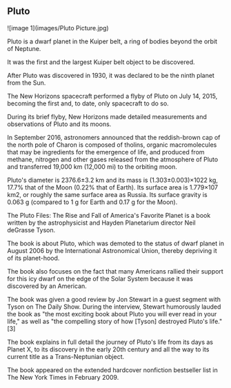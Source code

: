 ## Pluto

![image 1](images/Pluto Picture.jpg)

Pluto is a dwarf planet in the Kuiper belt, a ring of bodies beyond the orbit of Neptune. 

It was the first and the largest Kuiper belt object to be discovered. 

After Pluto was discovered in 1930, it was declared to be the ninth planet from the Sun.

The New Horizons spacecraft performed a flyby of Pluto on July 14, 2015, becoming the first and, to date, only spacecraft to do so.

During its brief flyby, New Horizons made detailed measurements and observations of Pluto and its moons. 

In September 2016, astronomers announced that the reddish-brown cap of the north pole of Charon is composed of tholins, 
organic macromolecules that may be ingredients for the emergence of life, and produced from methane, 
nitrogen and other gases released from the atmosphere of Pluto and transferred 19,000 km (12,000 mi) to the orbiting moon.

Pluto's diameter is 2376.6±3.2 km and its mass is (1.303±0.003)×1022 kg, 17.7% that of the Moon (0.22% that of Earth).
Its surface area is 1.779×107 km2, or roughly the same surface area as Russia. 
Its surface gravity is 0.063 g (compared to 1 g for Earth and 0.17 g for the Moon).



The Pluto Files: The Rise and Fall of America's Favorite Planet is a book written by the astrophysicist and Hayden Planetarium director Neil deGrasse Tyson. 

The book is about Pluto, which was demoted to the status of dwarf planet in August 2006 by the International Astronomical Union, thereby depriving it of its planet-hood.

The book also focuses on the fact that many Americans rallied their support for this icy dwarf on the edge of the Solar System because it was discovered by an American.

The book was given a good review by Jon Stewart in a guest segment with Tyson on The Daily Show. During the interview, Stewart humorously lauded the book as "the most exciting book about Pluto you will ever read in your life," as well as "the compelling story of how [Tyson] destroyed Pluto's life."[3]

The book explains in full detail the journey of Pluto's life from its days as Planet X, to its discovery in the early 20th century and all the way to its current title as a Trans-Neptunian object.

The book appeared on the extended hardcover nonfiction bestseller list in The New York Times in February 2009.
